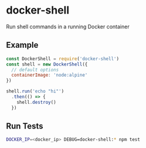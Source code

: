 # docker-shell

Run shell commands in a running Docker container

## Example

```js
const DockerShell = require('docker-shell')
const shell = new DockerShell({
  // default options
  containerImage: 'node:alpine'
})

shell.run('echo "hi"')
  .then(() => {
    shell.destroy()
  })
```

## Run Tests

```bash
DOCKER_IP=<docker_ip> DEBUG=docker-shell:* npm test
```
